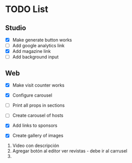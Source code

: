 TODO List
==========
## Studio
- [x] Make generate button works
- [ ] Add google analytics link
- [x] Add magazine link
- [ ] Add background input

## Web
- [x] Make visit counter works
- [x] Configure carousel
- [ ] Print all props in sections
- [ ] Create carousel of hosts
- [x] Add links to sponsors
- [x] Create gallery of images


1. Video con descripción
2. Agregar botón al editor ver revistas - debe ir al carrusel
3. 